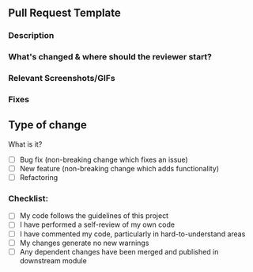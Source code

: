 ## Pull Request Template

### Description

 

### What's changed & where should the reviewer start?



### Relevant Screenshots/GIFs


### Fixes



## Type of change
What is it?
- [ ] Bug fix (non-breaking change which fixes an issue)
- [ ] New feature (non-breaking change which adds functionality)
- [ ] Refactoring

### Checklist:
- [ ] My code follows the guidelines of this project
- [ ] I have performed a self-review of my own code
- [ ] I have commented my code, particularly in hard-to-understand areas
- [ ] My changes generate no new warnings
- [ ] Any dependent changes have been merged and published in downstream module
